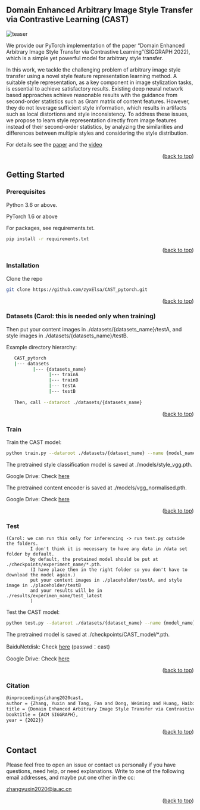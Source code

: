 <div id="top"></div>
<!--
*** Thanks for checking out the Best-README-Template. If you have a suggestion
*** that would make this better, please fork the repo and create a pull request
*** or simply open an issue with the tag "enhancement".
*** Don't forget to give the project a star!
*** Thanks again! Now go create something AMAZING! :D
-->



<!-- PROJECT SHIELDS -->
<!--
*** I'm using markdown "reference style" links for readability.
*** Reference links are enclosed in brackets [ ] instead of parentheses ( ).
*** See the bottom of this document for the declaration of the reference variables
*** for contributors-url, forks-url, etc. This is an optional, concise syntax you may use.
*** https://www.markdownguide.org/basic-syntax/#reference-style-links
-->
<!-- [![Contributors][contributors-shield]][contributors-url]
[![Forks][forks-shield]][forks-url]
[![Stargazers][stars-shield]][stars-url]
[![Issues][issues-shield]][issues-url]
[![MIT License][license-shield]][license-url]
[![LinkedIn][linkedin-shield]][linkedin-url] -->



<!-- PROJECT LOGO -->
<br />
<!-- <div align="center">
  <a href="https://github.com/othneildrew/Best-README-Template">
    <img src="images/logo.png" alt="Logo" width="80" height="80">
  </a>

  <h3 align="center">Best-README-Template</h3>

  <p align="center">
    An awesome README template to jumpstart your projects!
    <br />
    <a href="https://github.com/othneildrew/Best-README-Template"><strong>Explore the docs »</strong></a>
    <br />
    <br />
    <a href="https://github.com/othneildrew/Best-README-Template">View Demo</a>
    ·
    <a href="https://github.com/othneildrew/Best-README-Template/issues">Report Bug</a>
    ·
    <a href="https://github.com/othneildrew/Best-README-Template/issues">Request Feature</a>
  </p>
</div> -->



<!-- TABLE OF CONTENTS -->
<!-- <details>
  <summary>Table of Contents</summary>
  <ol>
    <li>
      <a href="#about-the-project">CAST</a>
      <ul>
        <li><a href="#built-with">Built With</a></li>
      </ul>
    </li>
    <li>
      <a href="#getting-started">Getting Started</a>
      <ul>
        <li><a href="#prerequisites">Prerequisites</a></li>
        <li><a href="#installation">Installation</a></li>
      </ul>
    </li>
    <li><a href="#usage">Usage</a></li>
    <li><a href="#roadmap">Roadmap</a></li>
    <li><a href="#contributing">Contributing</a></li>
    <li><a href="#license">License</a></li>
    <li><a href="#contact">Contact</a></li>
    <li><a href="#acknowledgments">Acknowledgments</a></li>
  </ol>
</details> -->



<!-- ABOUT THE PROJECT -->
## Domain Enhanced Arbitrary Image Style Transfer via Contrastive Learning (CAST)

<!-- ![teaser](./Images/teaser.png) -->
![teaser](./Images/teaser.png)


We provide our PyTorch implementation of the paper “Domain Enhanced Arbitrary Image Style Transfer via Contrastive Learning”(SIGGRAPH 2022), which is a simple yet powerful model for arbitrary style transfer. 

In this work, we tackle the challenging problem of arbitrary image style transfer using a novel style feature representation learning method.
A suitable style representation, as a key component in image stylization tasks, is essential to achieve satisfactory results.
Existing deep neural network based approaches achieve reasonable results with the guidance from second-order statistics such as Gram matrix of content features.
However, they do not leverage sufficient style information, which results in artifacts such as local distortions and style inconsistency.
To address these issues, we propose to learn style representation directly from image features instead of their second-order statistics, by analyzing the similarities and differences between multiple styles and considering the style distribution.

For details see the [paper](http://arxiv.org/abs/2205.09542) and the [video](https://youtu.be/3RG2yjLKTus)

<p align="right">(<a href="#top">back to top</a>)</p>



<!-- ### Built With -->
<!-- 
This section should list any major frameworks/libraries used to bootstrap your project. Leave any add-ons/plugins for the acknowledgements section. Here are a few examples.

* [Next.js](https://nextjs.org/)
* [React.js](https://reactjs.org/)
* [Vue.js](https://vuejs.org/)
* [Angular](https://angular.io/)
* [Svelte](https://svelte.dev/)
* [Laravel](https://laravel.com)
* [Bootstrap](https://getbootstrap.com)
* [JQuery](https://jquery.com)

<p align="right">(<a href="#top">back to top</a>)</p>
 -->


<!-- GETTING STARTED -->
## Getting Started

### Prerequisites

Python 3.6 or above.

PyTorch 1.6 or above

For packages, see requirements.txt.

  ```sh
  pip install -r requirements.txt
  ```

<p align="right">(<a href="#top">back to top</a>)</p>

### Installation

   Clone the repo
   ```sh
   git clone https://github.com/zyxElsa/CAST_pytorch.git
   ```

<p align="right">(<a href="#top">back to top</a>)</p>

### Datasets (Carol: this is needed only when training)

   Then put your content images in ./datasets/{datasets_name}/testA, and style images in ./datasets/{datasets_name}/testB.
   
   Example directory hierarchy:
   ```sh
      CAST_pytorch
      |--- datasets
             |--- {datasets_name}
                   |--- trainA
                   |--- trainB
                   |--- testA
                   |--- testB
                   
      Then, call --dataroot ./datasets/{datasets_name}
   ```

<p align="right">(<a href="#top">back to top</a>)</p>

### Train

   Train the CAST model:
   ```sh
   python train.py --dataroot ./datasets/{dataset_name} --name {model_name}
   ```
   
   The pretrained style classification model is saved at ./models/style_vgg.pth.
   
   Google Drive: Check [here](https://drive.google.com/file/d/12JKlL6QsVWkz6Dag54K59PAZigFBS6PQ/view?usp=sharing)
   
   The pretrained content encoder is saved at ./models/vgg_normalised.pth.
   
   Google Drive: Check [here](https://drive.google.com/file/d/1DKYRWJUKbmrvEba56tuihy1N6VrNZFwl/view?usp=sharing)
   
<p align="right">(<a href="#top">back to top</a>)</p>

### Test
    (Carol: we can run this only for inferencing -> run test.py outside the folders.
             I don't think it is necessary to have any data in /data set folder by default.
             by default, the pretained model should be put at ./checkpoints/experiment_name/*.pth.
             (I have place then in the right folder so you don't have to download the model again.)
             put your content images in ./placeholder/testA, and style image in ./placeholder/testB
             and your results will be in ./results/experimen_name/test_latest
             )

   Test the CAST model:
   
   ```sh
   python test.py --dataroot ./datasets/{dataset_name} --name {model_name}
   ```
   
   The pretrained model is saved at ./checkpoints/CAST_model/*.pth.
   
   BaiduNetdisk: Check [here](https://pan.baidu.com/s/12oPk3195fntMEHdlsHNwkQ) (passwd：cast) 
   
   Google Drive: Check [here](https://drive.google.com/file/d/11dZqu95QfnAgkzgR1NTJfQutz8JlwRY8/view?usp=sharing)
   
<p align="right">(<a href="#top">back to top</a>)</p>


### Citation
   
   ```sh
   @inproceedings{zhang2020cast,
   author = {Zhang, Yuxin and Tang, Fan and Dong, Weiming and Huang, Haibin and Ma, Chongyang and Lee, Tong-Yee and Xu, Changsheng},
   title = {Domain Enhanced Arbitrary Image Style Transfer via Contrastive Learning},
   booktitle = {ACM SIGGRAPH},
   year = {2022}}
   ```
   
<p align="right">(<a href="#top">back to top</a>)</p>



<!-- 
<!-- USAGE EXAMPLES -->
<!-- ## Usage

Use this space to show useful examples of how a project can be used. Additional screenshots, code examples and demos work well in this space. You may also link to more resources.

_For more examples, please refer to the [Documentation](https://example.com)_

<p align="right">(<a href="#top">back to top</a>)</p> -->



<!-- ROADMAP -->
<!-- ## Roadmap

- [x] Add Changelog
- [x] Add back to top links
- [ ] Add Additional Templates w/ Examples
- [ ] Add "components" document to easily copy & paste sections of the readme
- [ ] Multi-language Support
    - [ ] Chinese
    - [ ] Spanish

See the [open issues](https://github.com/othneildrew/Best-README-Template/issues) for a full list of proposed features (and known issues).

<p align="right">(<a href="#top">back to top</a>)</p> -->



<!-- CONTRIBUTING -->
<!-- ## Contributing -->

<!-- Contributions are what make the open source community such an amazing place to learn, inspire, and create. Any contributions you make are **greatly appreciated**.

If you have a suggestion that would make this better, please fork the repo and create a pull request. You can also simply open an issue with the tag "enhancement".
Don't forget to give the project a star! Thanks again!

1. Fork the Project
2. Create your Feature Branch (`git checkout -b feature/AmazingFeature`)
3. Commit your Changes (`git commit -m 'Add some AmazingFeature'`)
4. Push to the Branch (`git push origin feature/AmazingFeature`)
5. Open a Pull Request
 -->
<!-- <p align="right">(<a href="#top">back to top</a>)</p> -->




<!-- LICENSE -->
<!-- ## License -->
<!-- 
Distributed under the MIT License. See `LICENSE.txt` for more information.
 -->
<!-- <p align="right">(<a href="#top">back to top</a>)</p> -->



<!-- CONTACT -->
## Contact

Please feel free to open an issue or contact us personally if you have questions, need help, or need explanations. Write to one of the following email addresses, and maybe put one other in the cc:

zhangyuxin2020@ia.ac.cn


<!-- 
Your Name - [@your_twitter](https://twitter.com/your_username) - email@example.com

Project Link: [https://github.com/your_username/repo_name](https://github.com/your_username/repo_name)
 -->
<p align="right">(<a href="#top">back to top</a>)</p>



<!-- ACKNOWLEDGMENTS -->
<!-- ## Acknowledgments -->
<!-- 
Use this space to list resources you find helpful and would like to give credit to. I've included a few of my favorites to kick things off!

* [Choose an Open Source License](https://choosealicense.com)
* [GitHub Emoji Cheat Sheet](https://www.webpagefx.com/tools/emoji-cheat-sheet)
* [Malven's Flexbox Cheatsheet](https://flexbox.malven.co/)
* [Malven's Grid Cheatsheet](https://grid.malven.co/)
* [Img Shields](https://shields.io)
* [GitHub Pages](https://pages.github.com)
* [Font Awesome](https://fontawesome.com)
* [React Icons](https://react-icons.github.io/react-icons/search) -->

<!-- <p align="right">(<a href="#top">back to top</a>)</p> -->



<!-- MARKDOWN LINKS & IMAGES -->
<!-- https://www.markdownguide.org/basic-syntax/#reference-style-links -->
[contributors-shield]: https://img.shields.io/github/contributors/othneildrew/Best-README-Template.svg?style=for-the-badge
[contributors-url]: https://github.com/othneildrew/Best-README-Template/graphs/contributors
[forks-shield]: https://img.shields.io/github/forks/othneildrew/Best-README-Template.svg?style=for-the-badge
[forks-url]: https://github.com/othneildrew/Best-README-Template/network/members
[stars-shield]: https://img.shields.io/github/stars/othneildrew/Best-README-Template.svg?style=for-the-badge
[stars-url]: https://github.com/othneildrew/Best-README-Template/stargazers
[issues-shield]: https://img.shields.io/github/issues/othneildrew/Best-README-Template.svg?style=for-the-badge
[issues-url]: https://github.com/othneildrew/Best-README-Template/issues
[license-shield]: https://img.shields.io/github/license/othneildrew/Best-README-Template.svg?style=for-the-badge
[license-url]: https://github.com/othneildrew/Best-README-Template/blob/master/LICENSE.txt
[linkedin-shield]: https://img.shields.io/badge/-LinkedIn-black.svg?style=for-the-badge&logo=linkedin&colorB=555
[linkedin-url]: https://linkedin.com/in/othneildrew
[product-screenshot]: images/screenshot.png
